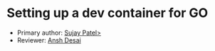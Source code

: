 # Setting up a dev container for GO

* Primary author: [Sujay Patel>](https://github.com/SUJP123)
* Reviewer: [Ansh Desai](https://github.com/anshdesai04)